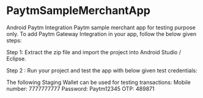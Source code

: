 # PaytmSampleMerchantApp
Android Paytm Integration
Paytm sample merchant app for testing purpose only.
To add Paytm Gateway Integration in your app, follow the below given steps:

Step 1: Extract the zip file and import the project into Android Studio /  Eclipse.

Step 2 : Run your project and test the app with below given test credentials:

The following Staging Wallet can be used for testing transactions:
Mobile number: 7777777777
Password: Paytm12345
OTP: 489871
